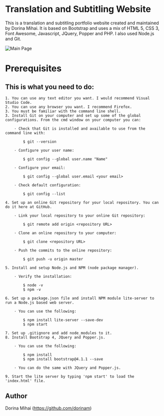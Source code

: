 ﻿# Translation and Subtitling Website

This is a translation and subtitling portfolio website created and maintained by Dorina Mihai. It is based on Bootstrap and uses a mix of HTML 5, CSS 3, Font Awesome, Javascript, JQuery, Popper and PHP. I also used Node.js and Git.

![Main Page](http://translator.dorinamihai.tech/img/main.png)

# Prerequisites 

## This is what you need to do:

    1. You can use any text editor you want. I would recommend Visual Studio Code.
    2. You can use any browser you want. I recommend Firefox.
    3. You must be familiar with the command line shell.
    3. Install Git on your computer and set up some of the global configurations. From the cmd window on your computer you can:
    
        · Check that Git is installed and available to use from the command line with:

            $ git --version
        
        · Configure your user name:

            $ git config --global user.name "Name"

        · Configure your email:

            $ git config --global user.email <your email>

        · Check default configuration:

            $ git config --list

    4. Set up an online Git repository for your local repository. You can do it here at GitHub.

        · Link your local repository to your online Git repository: 

            $ git remote add origin <repository URL>

        · Clone an online repository to your computer:

            $ git clone <repository URL>

        · Push the commits to the online repository:

            $ git push -u origin master

    5. Install and setup Node.js and NPM (node package manager).

        · Verify the installation:

            $ node -v
            $ npm -v

    6. Set up a package.json file and install NPM module lite-server to run a Node.js based web server.
        
        · You can use the following:

            $ npm install lite-server --save-dev
            $ npm start

    7. Set up .gitignore and add node_modules to it.
    8. Install Bootstrap 4, JQuery and Popper.js.

        · You can use the following:

            $ npm install
            $ npm install bootstrap@4.1.1 --save

        · You can do the same with JQuery and Popper.js.

    9. Start the lite server by typing 'npm start' to load the 'index.html' file. 

## Author

Dorina Mihai (https://github.com/dorinam)



